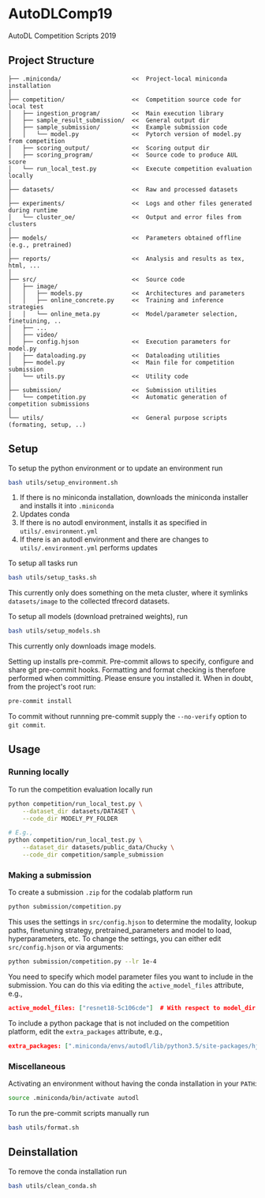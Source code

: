 # AutoDLComp19
AutoDL Competition Scripts 2019


## Project Structure

```
├── .miniconda/                    <<  Project-local miniconda installation
│
├── competition/                   <<  Competition source code for local test
│   ├── ingestion_program/         <<  Main execution library
│   ├── sample_result_submission/  <<  General output dir
│   ├── sample_submission/         <<  Example submission code
│   │   └── model.py               <<  Pytorch version of model.py from competition
│   ├── scoring_output/            <<  Scoring output dir
│   ├── scoring_program/           <<  Source code to produce AUL score
│   └── run_local_test.py          <<  Execute competition evaluation locally
│
├── datasets/                      <<  Raw and processed datasets
│
├── experiments/                   <<  Logs and other files generated during runtime
│   └── cluster_oe/                <<  Output and error files from clusters
│
├── models/                        <<  Parameters obtained offline (e.g., pretrained)
│
├── reports/                       <<  Analysis and results as tex, html, ...
│
├── src/                           <<  Source code
│   ├── image/
│   │   ├── models.py              <<  Architectures and parameters
│   │   ├── online_concrete.py     <<  Training and inference strategies
│   │   └── online_meta.py         <<  Model/parameter selection, finetuining, ..
│   ├── ...
│   ├── video/
│   ├── config.hjson               <<  Execution parameters for model.py
│   ├── dataloading.py             <<  Dataloading utilities
│   ├── model.py                   <<  Main file for competition submission
│   └── utils.py                   <<  Utility code
│
├── submission/                    <<  Submission utilities
│   └── competition.py             <<  Automatic generation of competition submissions
│
└── utils/                         <<  General purpose scripts (formating, setup, ..)
```


## Setup

To setup the python environment or to update an environment run
```bash
bash utils/setup_environment.sh
```

1. If there is no miniconda installation, downloads the miniconda installer and installs it into `.miniconda`
1. Updates conda
1. If there is no autodl environment, installs it as specified in `utils/.environment.yml`
1. If there is an autodl environment and there are changes to `utils/.environment.yml` performs updates

To setup all tasks run
```bash
bash utils/setup_tasks.sh
```

This currently only does something on the meta cluster, where it symlinks `datasets/image` to the collected tfrecord datasets.


To setup all models (download pretrained weights), run
```bash
bash utils/setup_models.sh
```
This currently only downloads image models.


Setting up installs pre-commit. Pre-commit allows to specify, configure and share git pre-commit hooks. Formatting and format checking is therefore performed when committing. Please ensure you installed it. When in doubt, from the project's root run:
```bash
pre-commit install
```

To commit without runnning pre-commit supply the `--no-verify` option to `git commit`.

## Usage


### Running locally

To run the competition evaluation locally run
```bash
python competition/run_local_test.py \
    --dataset_dir datasets/DATASET \
    --code_dir MODELY_PY_FOLDER

# E.g.,
python competition/run_local_test.py \
    --dataset_dir datasets/public_data/Chucky \
    --code_dir competition/sample_submission
```

### Making a submission

To create a submission `.zip` for the codalab platform run

```bash
python submission/competition.py
```

This uses the settings in `src/config.hjson` to determine the modality, lookup paths, finetuning strategy, pretrained_parameters and model to load, hyperparameters, etc. To change the settings, you can either edit `src/config.hjson` or via arguments:


```bash
python submission/competition.py --lr 1e-4
```

You need to specify which model parameter files you want to include in the submission. You can do this via editing the `active_model_files` attribute, e.g.,

```json
active_model_files: ["resnet18-5c106cde"]  # With respect to model_dir
```

To include a python package that is not included on the competition platform, edit the `extra_packages` attribute, e.g.,

```json
extra_packages: [".miniconda/envs/autodl/lib/python3.5/site-packages/hjson"]
```


### Miscellaneous

Activating an environment without having the conda installation in your `PATH`:
```bash
source .miniconda/bin/activate autodl
```

To run the pre-commit scripts manually run
```bash
bash utils/format.sh
```

## Deinstallation

To remove the conda installation run

```bash
bash utils/clean_conda.sh
```
